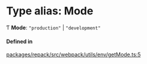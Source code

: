 # Type alias: Mode

Ƭ **Mode**: ``"production"`` \| ``"development"``

#### Defined in

[packages/repack/src/webpack/utils/env/getMode.ts:5](https://github.com/callstack/repack/blob/a78f6b9/packages/repack/src/webpack/utils/env/getMode.ts#L5)
